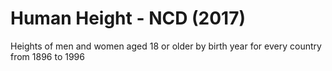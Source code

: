 # Human Height - NCD (2017)

Heights of men and women aged 18 or older by birth year for every country from 1896 to 1996